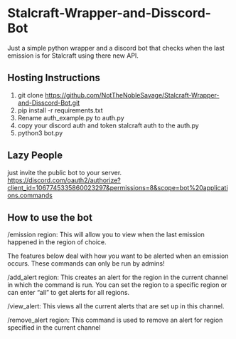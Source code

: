 # Stalcraft-Wrapper-and-Disscord-Bot
Just a simple python wrapper and a discord bot that checks when the last emission is for Stalcraft using there new API.

## Hosting Instructions ##
1) git clone https://github.com/NotTheNobleSavage/Stalcraft-Wrapper-and-Disscord-Bot.git
2) pip install -r requirements.txt
3) Rename auth_example.py to auth.py
4) copy your discord auth and token stalcraft auth to the auth.py
5) python3 bot.py

## Lazy People ##
just invite the public bot to your server.
https://discord.com/oauth2/authorize?client_id=1067745335860023297&permissions=8&scope=bot%20applications.commands

## How to use the bot ##
/emission region:
This will allow you to view when the last emission happened in the region of choice.

The features below deal with how you want to be alerted when an emission occurs.
These commands can only be run by admins!

/add_alert region:
This creates an alert for the region in the current channel in which the command is run.
You can set the region to a specific region or can enter “all” to get alerts for all regions.

/view_alert:
This views all the current alerts that are set up in this channel.

/remove_alert region:
This command is used to remove an alert for region specified in the current channel
